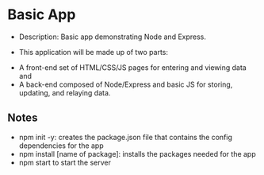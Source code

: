 # Basic App

* Description: Basic app demonstrating Node and Express. 

* This application will be made up of two parts: 
- A front-end set of HTML/CSS/JS pages for entering and viewing data and 
- A back-end composed of Node/Express and basic JS for storing, updating, and relaying data.


## Notes

* npm init -y: creates the package.json file that contains the config dependencies for the app
* npm install [name of package]: installs the packages needed for the app
* npm start to start the server